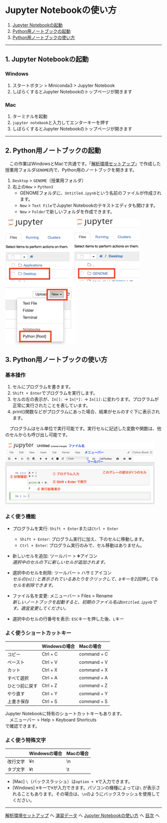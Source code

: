 # Jupyter Notebookの使い方
1. [Jupyter Notebookの起動](#section1)
1. [Python用ノートブックの起動](#section2)
1. [Python用ノートブックの使い方](#section3)

---

<a name="section1"></a>
## 1. Jupyter Notebookの起動
### Windows
1. スタートボタン > Miniconda3 > Jupyter Notebook
1. しばらくするとJupyter Notebookのトップページが開きます

### Mac
1. ターミナルを起動
1. `jupyter notebook`と入力してエンターキーを押す
1. しばらくするとJupyter Notebookのトップページが開きます

---

<a name="section2"></a>
## 2. Python用ノートブックの起動
　この作業はWindowsとMacで共通です。「[解析環境セットアップ](./M02_Install.md)」で作成した授業用フォルダ`GENOME`内で、Python用のノートブックを開きます。
1. `Desktop` > `GENOME`（授業用フォルダ）
1. 右上の`New` > `Python3`
    - GENOMEフォルダに、`Untitled.ipynb`という名前のファイルが作成されます。
    - `New` > `Text File`でJupyter Notebookのテキストエディタも開けます。
    - `New` > `Folder`で新しいフォルダを作成できます。

<div style="margin-bottom: 5px;"><img src="../images/M02/jupyter01.png" height="200px" alt="open notebook 1"> <img src="../images/M02/jupyter02.png" height="200px" alt="open notebook 2"></div>

<a name="section3"></a>
## 3. Python用ノートブックの使い方

### 基本操作
1. セルにプログラムを書きます。
2. `Shift + Enter`でプログラムを実行します。
3. セルの左の表示が、`In[]:` → `In[*]:` → `In[1]:`に変わります。プログラムが正常に実行されたことを表しています。
4. print()関数などがプログラムにあった場合、結果がセルのすぐ下に表示されます。

　プログラムはセル単位で実行可能です。実行セルに記述した変数や関数は、他のセルからも呼び出し可能です。

<div style="margin-bottom: 5px;"><img src="../images/M02/jupyter03.png" height="200px" alt="python programing">

### よく使う機能
- プログラムを実行: `Shift + Enter`または`Ctrl + Enter`  
    - `Shift + Enter`: プログラム実行に加え、下のセルに移動します。  
    - `Ctrl + Enter`: プログラム実行のみで、セル移動はありません。

- 新しいセルを追加: ツールバー > ➕アイコン  
    _選択中のセルの下に新しいセルが追加されます。_

- 選択中のセルを削除: ツールバー > ハサミアイコン  
    _セルの`In[]:`と表示されているあたりをクリックして、`D`キーを2回押してもセルを削除できます。_

- ファイル名を変更: メニューバー > Files > Rename  
    _新しいノートブックを起動すると、初期のファイル名は`Untitled.ipynb`です。適宜変更してください。_

- 選択中のセルの行番号を表示: `ESC`キーを押した後、`L`キー  

### よく使うショートカットキー

|| Windowsの場合 | Macの場合 |
|:---|:---|:---|
| コピー   | Ctrl + C | command + C |
| ペースト | Ctrl + V | command + V |
| カット   | Ctrl + X | command + X |
| すべて選択 | Ctrl + A | command + A |
| ひとつ前に戻す | Ctrl + Z | command + Z |
| やり直す | Ctrl + Y | command + Y |
| 上書き保存 | Ctrl + S | command + S |

Jupyter Notebookに特有のショートカットキーもあります。  
　メニューバー > Help > Keyboard Shortcuts  
で確認できます。

### よく使う特殊文字

|| Windowsの場合 | Macの場合 |
|:---|:---|:---|
| 改行文字 | ¥n | \n |
| タブ文字 | ¥t | \t |
* [Mac] `\`（バックスラッシュ）は`option + ¥`で入力できます。
* [Windows] `¥`キーで`¥`が入力できます。パソコンの機種によっては`\` が表示されることもあります。その場合は、`\n`のようにバックスラッシュを使用してください。

---

[解析環境セットアップ](./M02_Install.md) へ
[演習データ](./M02_Data.md) へ
[Jupyter Notebookの使い方](./M02_JupyterNotebook.md) へ
[目次](../README.md#section2) へ
